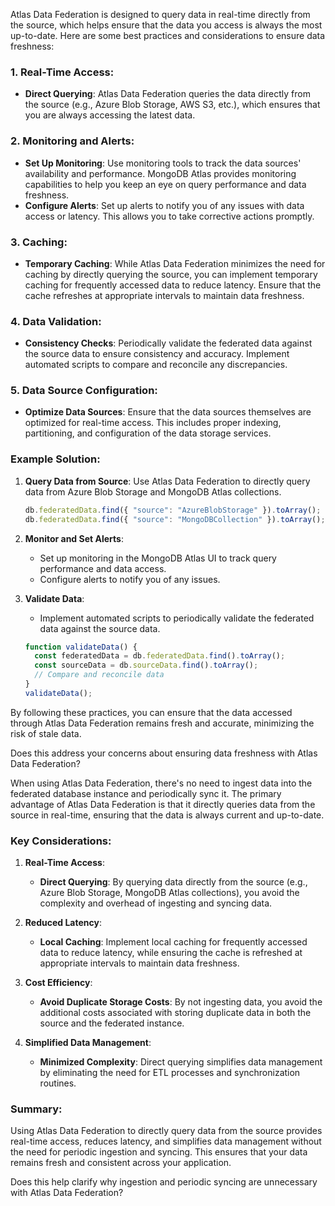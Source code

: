 Atlas Data Federation is designed to query data in real-time directly from the source, which helps ensure that the data you access is always the most up-to-date. Here are some best practices and considerations to ensure data freshness:

### **1. Real-Time Access**:
- **Direct Querying**: Atlas Data Federation queries the data directly from the source (e.g., Azure Blob Storage, AWS S3, etc.), which ensures that you are always accessing the latest data.

### **2. Monitoring and Alerts**:
- **Set Up Monitoring**: Use monitoring tools to track the data sources' availability and performance. MongoDB Atlas provides monitoring capabilities to help you keep an eye on query performance and data freshness.
- **Configure Alerts**: Set up alerts to notify you of any issues with data access or latency. This allows you to take corrective actions promptly.

### **3. Caching**:
- **Temporary Caching**: While Atlas Data Federation minimizes the need for caching by directly querying the source, you can implement temporary caching for frequently accessed data to reduce latency. Ensure that the cache refreshes at appropriate intervals to maintain data freshness.

### **4. Data Validation**:
- **Consistency Checks**: Periodically validate the federated data against the source data to ensure consistency and accuracy. Implement automated scripts to compare and reconcile any discrepancies.

### **5. Data Source Configuration**:
- **Optimize Data Sources**: Ensure that the data sources themselves are optimized for real-time access. This includes proper indexing, partitioning, and configuration of the data storage services.

### **Example Solution:**

1. **Query Data from Source**: Use Atlas Data Federation to directly query data from Azure Blob Storage and MongoDB Atlas collections.
   ```javascript
   db.federatedData.find({ "source": "AzureBlobStorage" }).toArray();
   db.federatedData.find({ "source": "MongoDBCollection" }).toArray();
   ```

2. **Monitor and Set Alerts**:
   - Set up monitoring in the MongoDB Atlas UI to track query performance and data access.
   - Configure alerts to notify you of any issues.

3. **Validate Data**:
   - Implement automated scripts to periodically validate the federated data against the source data.
   ```javascript
   function validateData() {
     const federatedData = db.federatedData.find().toArray();
     const sourceData = db.sourceData.find().toArray();
     // Compare and reconcile data
   }
   validateData();
   ```

By following these practices, you can ensure that the data accessed through Atlas Data Federation remains fresh and accurate, minimizing the risk of stale data.

Does this address your concerns about ensuring data freshness with Atlas Data Federation?


When using Atlas Data Federation, there's no need to ingest data into the federated database instance and periodically sync it. The primary advantage of Atlas Data Federation is that it directly queries data from the source in real-time, ensuring that the data is always current and up-to-date.

### Key Considerations:
1. **Real-Time Access**:
   - **Direct Querying**: By querying data directly from the source (e.g., Azure Blob Storage, MongoDB Atlas collections), you avoid the complexity and overhead of ingesting and syncing data.

2. **Reduced Latency**:
   - **Local Caching**: Implement local caching for frequently accessed data to reduce latency, while ensuring the cache is refreshed at appropriate intervals to maintain data freshness.

3. **Cost Efficiency**:
   - **Avoid Duplicate Storage Costs**: By not ingesting data, you avoid the additional costs associated with storing duplicate data in both the source and the federated instance.

4. **Simplified Data Management**:
   - **Minimized Complexity**: Direct querying simplifies data management by eliminating the need for ETL processes and synchronization routines.

### Summary:
Using Atlas Data Federation to directly query data from the source provides real-time access, reduces latency, and simplifies data management without the need for periodic ingestion and syncing. This ensures that your data remains fresh and consistent across your application.

Does this help clarify why ingestion and periodic syncing are unnecessary with Atlas Data Federation?
